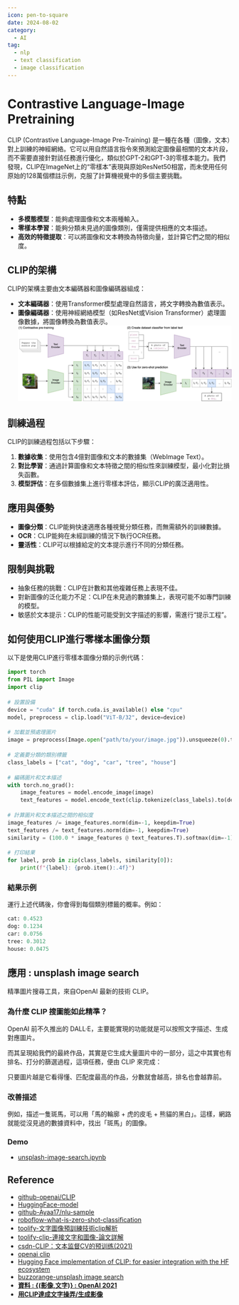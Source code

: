 ```yaml
---
icon: pen-to-square
date: 2024-08-02
category:
  - AI
tag:
  - nlp
  - text classification
  - image classification
---
```

# Contrastive Language-Image Pretraining

CLIP (Contrastive Language-Image Pre-Training) 是一種在各種（圖像，文本）對上訓練的神經網絡。它可以用自然語言指令來預測給定圖像最相關的文本片段，而不需要直接針對該任務進行優化，類似於GPT-2和GPT-3的零樣本能力。我們發現，CLIP在ImageNet上的“零樣本”表現與原始ResNet50相當，而未使用任何原始的128萬個標註示例，克服了計算機視覺中的多個主要挑戰。

## 特點

- **多模態模型**：能夠處理圖像和文本兩種輸入。
- **零樣本學習**：能夠分類未見過的圖像類別，僅需提供相應的文本描述。
- **高效的特徵提取**：可以將圖像和文本轉換為特徵向量，並計算它們之間的相似度。

## CLIP的架構
CLIP的架構主要由文本編碼器和圖像編碼器組成：
- **文本編碼器**：使用Transformer模型處理自然語言，將文字轉換為數值表示。
- **圖像編碼器**：使用神經網絡模型（如ResNet或Vision Transformer）處理圖像數據，將圖像轉換為數值表示。
![clip-arch](./images/clip-arch.png)

## 訓練過程
CLIP的訓練過程包括以下步驟：
1. **數據收集**：使用包含4億對圖像和文本的數據集（WebImage Text）。
1. **對比學習**：通過計算圖像和文本特徵之間的相似性來訓練模型，最小化對比損失函數。
1. **模型評估**：在多個數據集上進行零樣本評估，顯示CLIP的廣泛適用性。

## 應用與優勢

- **圖像分類**：CLIP能夠快速適應各種視覺分類任務，而無需額外的訓練數據。
- **OCR**：CLIP能夠在未經訓練的情況下執行OCR任務。
- **靈活性**：CLIP可以根據給定的文本提示進行不同的分類任務。

## 限制與挑戰
- 抽象任務的挑戰：CLIP在計數和其他複雜任務上表現不佳。
- 對新圖像的泛化能力不足：CLIP在未見過的數據集上，表現可能不如專門訓練的模型。
- 敏感於文本提示：CLIP的性能可能受到文字描述的影響，需進行“提示工程”。


## 如何使用CLIP進行零樣本圖像分類

以下是使用CLIP進行零樣本圖像分類的示例代碼：

``` python
import torch
from PIL import Image
import clip

# 設置設備
device = "cuda" if torch.cuda.is_available() else "cpu"
model, preprocess = clip.load("ViT-B/32", device=device)

# 加載並預處理圖片
image = preprocess(Image.open("path/to/your/image.jpg")).unsqueeze(0).to(device)

# 定義要分類的類別標籤
class_labels = ["cat", "dog", "car", "tree", "house"]

# 編碼圖片和文本描述
with torch.no_grad():
    image_features = model.encode_image(image)
    text_features = model.encode_text(clip.tokenize(class_labels).to(device))

# 計算圖片和文本描述之間的相似度
image_features /= image_features.norm(dim=-1, keepdim=True)
text_features /= text_features.norm(dim=-1, keepdim=True)
similarity = (100.0 * image_features @ text_features.T).softmax(dim=-1)

# 打印結果
for label, prob in zip(class_labels, similarity[0]):
    print(f"{label}: {prob.item():.4f}")
```

### 結果示例
運行上述代碼後，你會得到每個類別標籤的概率。例如：

``` python
cat: 0.4523
dog: 0.1234
car: 0.0756
tree: 0.3012
house: 0.0475
```

## 應用 : unsplash image search
精準圖片搜尋工具，來自OpenAI 最新的技術 CLIP。
### 為什麼 CLIP 搜圖能如此精準？
OpenAI 前不久推出的 DALL·E，主要能實現的功能就是可以按照文字描述、生成對應圖片。

而其呈現給我們的最終作品，其實是它生成大量圖片中的一部​​分，這之中其實也有排名、打分的篩選過程，這項任務，便由 CLIP 來完成：

只要圖片越是它看得懂、匹配度最高的作品，分數就會越高，排名也會越靠前。

### 改善描述
例如，描述一隻斑馬，可以用「馬的輪廓 + 虎的皮毛 + 熊貓的黑白」。這樣，網路就能從沒見過的數據資料中，找出「斑馬」的圖像。

### Demo
- [unsplash-image-search.ipynb](https://colab.research.google.com/github/haltakov/natural-language-image-search/blob/main/colab/unsplash-image-search.ipynb#scrollTo=OswqrzaeMy1J)

## Reference
- [github-openai/CLIP](https://github.com/openai/CLIP)
- [HuggingFace-model](https://huggingface.co/openai/clip-vit-base-patch16)
- [github-Ayaa17/nlu-sample](https://github.com/Ayaa17/nlu-sample)
- [roboflow-what-is-zero-shot-classification](https://blog.roboflow.com/what-is-zero-shot-classification/)
- [toolify-文字圖像預訓練技術clip解析](https://www.toolify.ai/tw/ai-news-tw/openai%E7%9A%84%E6%96%87%E5%AD%97%E5%9C%96%E5%83%8F%E9%A0%90%E8%A8%93%E7%B7%B4%E6%8A%80%E8%A1%93clip%E8%A7%A3%E6%9E%90-986565)
- [toolify-clip-連接文字和圖像-論文詳解](https://www.toolify.ai/tw/ai-news-tw/openai-clip-%E9%80%A3%E6%8E%A5%E6%96%87%E5%AD%97%E5%92%8C%E5%9C%96%E5%83%8F-%E8%AB%96%E6%96%87%E8%A9%B3%E8%A7%A3-1121801)
- [csdn-CLIP：文本监督CV的预训练(2021)](https://blog.csdn.net/qq_45752541/article/details/127780047)
- [openai clip](https://openai.com/index/clip/)
- [Hugging Face implementation of CLIP: for easier integration with the HF ecosystem](https://huggingface.co/docs/transformers/model_doc/clip)
- [buzzorange-unsplash image search](https://buzzorange.com/techorange/2021/01/28/openai_clip/)
- [**資料 : {(影像,文字)} : OpenAI 2021**](https://medium.com/ai-academy-taiwan/data-%E5%8F%A5%E5%AD%90-i-%E5%BD%B1%E5%83%8F-i-openai-2021-%E4%B8%80%E6%9C%88-cc5012825a63)
- [**用CLIP達成文字操弄/生成影像**](https://changethewhat.medium.com/%E7%94%A8clip%E9%81%94%E6%88%90%E6%96%87%E5%AD%97%E6%93%8D%E5%BC%84-%E7%94%9F%E6%88%90%E5%BD%B1%E5%83%8F-34d44d265da8)